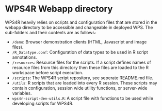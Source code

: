 # WPS4R Webapp directory

WPS4R heavily relies on scripts and configuration files that are stored in the webapp directory to be accessible and changeable in deployed WPS.
The sub-folders and their contents are as follows:

* ``/demo``: Browser demonstration clients (HTML, Javascript and image files).
* ``/R_Datatype.conf``: Configuration of data types to be used in R script annotations.
* ``/resources``: Resource files for the scripts. If a script defines names of resource files from this directory then these files are loaded to the R workspace before script execution.
* ``/scripts``: The WPS4R script repository, see seperate README.md file.
* ``/utils``: R scripts that are loaded into every R session. These scripts may contain configuration, session wide utility functions, or server-wide variables.
* ``wps4r-script-dev-utils.R``: A script file with functions to be used while developing scripts for WPS4R.